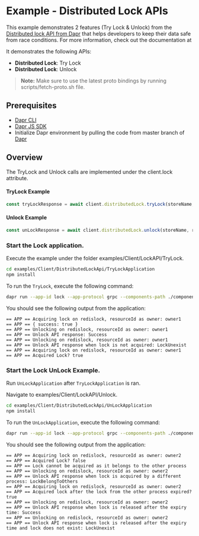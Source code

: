 # Example - Distributed Lock APIs

This example demonstrates 2 features (Try Lock & Unlock) from the [Distributed lock API from Dapr](https://github.com/dapr/dapr/issues/3549) that helps developers to keep their data safe from race conditions. For more information, check out the documentation at 

It demonstrates the following APIs:
- **Distributed Lock**: Try Lock
- **Distributed Lock**: Unlock

> **Note:** Make sure to use the latest proto bindings by running scripts/fetch-proto.sh file.
## Prerequisites

- [Dapr CLI](https://docs.dapr.io/getting-started/install-dapr-cli/)
- [Dapr JS SDK](https://docs.dapr.io/developing-applications/sdks/js/)
- Initialize Dapr environment by pulling the code from master branch of [Dapr](https://github.com/dapr/dapr)

## Overview
The TryLock and Unlock calls are implemented under the client.lock attribute.

#### TryLock Example
```javascript
const tryLockResponse = await client.distributedLock.tryLock(storeName, resourceId, lockOwner, expiryInSeconds);
```

#### Unlock Example
```javascript
const unLockResponse = await client.distributedLock.unlock(storeName, resourceId, lockOwner);
```

### Start the Lock application.

Execute the example under the folder examples/Client/LockAPI/TryLock.

```bash
cd examples/Client/DistributedLockApi/TryLockApplication
npm install
```

To run the `TryLock`, execute the following command:

```bash
dapr run --app-id lock --app-protocol grpc --components-path ./components npm run start
```

You should see the following output from the application:

```
== APP == Acquiring lock on redislock, resourceId as owner: owner1
== APP == { success: true }
== APP == Unlocking on redislock, resourceId as owner: owner1
== APP == Unlock API response: Success
== APP == Unlocking on redislock, resourceId as owner: owner1
== APP == Unlock API response when lock is not acquired: LockUnexist
== APP == Acquiring lock on redislock, resourceId as owner: owner1
== APP == Acquired Lock? true
```

### Start the Lock UnLock Example.

Run `UnLockApplication` after `TryLockApplication` is ran.

Navigate to examples/Client/LockAPI/Unlock.

```bash
cd examples/Client/DistributedLockApi/UnLockApplication
npm install
```

To run the `UnLockApplication`, execute the following command:

```bash
dapr run --app-id lock --app-protocol grpc --components-path ./components npm run start
```

You should see the following output from the application:

```
== APP == Acquiring lock on redislock, resourceId as owner: owner2
== APP == Acquired Lock? false
== APP == Lock cannot be acquired as it belongs to the other process
== APP == Unlocking on redislock, resourceId as owner: owner2
== APP == Unlock API response when lock is acquired by a different process: LockBelongToOthers
== APP == Acquiring lock on redislock, resourceId as owner: owner2
== APP == Acquired lock after the lock from the other process expired? true
== APP == Unlocking on redislock, resourceId as owner: owner2
== APP == Unlock API response when lock is released after the expiry time: Success
== APP == Unlocking on redislock, resourceId as owner: owner2
== APP == Unlock API response when lock is released after the expiry time and lock does not exist: LockUnexist
```